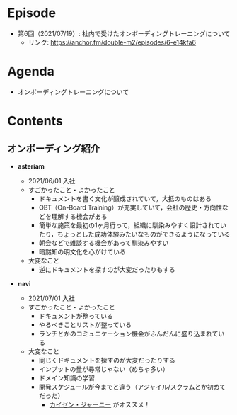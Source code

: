 # Episode
- 第6回（2021/07/19）: 社内で受けたオンボーディングトレーニングについて
    - リンク: https://anchor.fm/double-m2/episodes/6-e14kfa6

# Agenda
- オンボーディングトレーニングについて

# Contents
## オンボーディング紹介
- **asteriam**
	- 2021/06/01 入社
	- すごかったこと・よかったこと
		- ドキュメントを書く文化が醸成されていて，大抵のものはある
	 	- OBT（On-Board Training）が充実していて，会社の歴史・方向性などを理解する機会がある
	 	- 簡単な施策を最初の1ヶ月行って，組織に馴染みやすく設計されていたり，ちょっとした成功体験みたいなものができるようになっている
	 	- 朝会などで雑談する機会があって馴染みやすい
	 	- 暗黙知の明文化を心がけている
	- 大変なこと
		- 逆にドキュメントを探すのが大変だったりもする

- **navi**
	- 2021/07/01 入社
 	- すごかったこと・よかったこと
 		- ドキュメントが整っている
 		- やるべきことリストが整っている
 		- ランチとかのコミュニケーション機会がふんだんに盛り込まれている
 	- 大変なこと
 		- 同じくドキュメントを探すのが大変だったりする
 		- インプットの量が尋常じゃない（めちゃ多い）
 		- ドメイン知識の学習
 		- 開発スケジュールが今までと違う（アジャイル/スクラムとか初めてだった）
			- [カイゼン・ジャーニー](www.amazon.co.jp/dp/B078HZKLMB) がオススメ！
